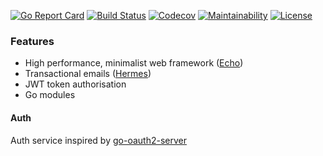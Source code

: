 [![Go Report Card](https://goreportcard.com/badge/github.com/stiks/gobs?style=flat-square)](https://goreportcard.com/report/github.com/stiks/gobs)
[![Build Status](https://travis-ci.org/stiks/gobs.svg?branch=master)](https://travis-ci.org/stiks/gobs)
[![Codecov](https://codecov.io/gh/stiks/gobs/branch/master/graph/badge.svg)](https://codecov.io/gh/stiks/gobs)
[![Maintainability](https://api.codeclimate.com/v1/badges/4f69faf9cf3186f85943/maintainability)](https://codeclimate.com/github/stiks/gobs/maintainability)
[![License](http://img.shields.io/badge/license-mit-blue.svg?style=flat-square)](https://raw.githubusercontent.com/stiks/gobs/master/LICENSE)

### Features
* High performance, minimalist web framework ([Echo](https://github.com/labstack/echo))
* Transactional emails ([Hermes](https://github.com/matcornic/hermes))
* JWT token authorisation
* Go modules

#### Auth

Auth service inspired by [go-oauth2-server](https://github.com/RichardKnop/go-oauth2-server)
